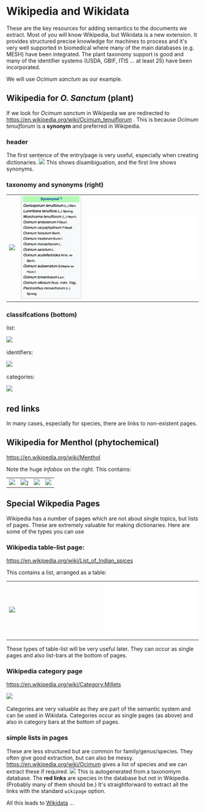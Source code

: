 # Wikipedia and Wikidata

These are the key resources for adding semantics to the documents we extract. Most of you will know Wikipedia, but Wikidata is a new
extension. It provides structured precise knowledge for machines to process and it's very well supported in biomedical where many of the main 
databases (e.g. MESH) have been integrated. The plant taxonomy support is good and many of the identifier systems (USDA, GBIF, ITIS ... at least 25) have been 
incorporated.

We will use *Ocimum sanctum* as our example.

## Wikipedia for *O. Sanctum* (plant)

If we look for *Ocimum sanctum* in Wikipedia we are redirected to
https://en.wikipedia.org/wiki/Ocimum_tenuiflorum .
This is because *Ocimum tenuiflorum* is a **synonym** and preferred in Wikipedia. 


### header
The first sentence of the entry/page is very useful, especially when creating dictionaries.
![](https://github.com/petermr/tigr2ess/blob/master/wikimedia/Assest/wp_header.png)
This shows disambiguation, and the first line shows synonyms.
### taxonomy and synonyms (right)

<table>
<tr><td><img src="https://github.com/petermr/tigr2ess/blob/master/wikimedia/Assest/wp_header.png" "https://github.com/petermr/tigr2ess/blob/master/wikimedia/Assest/wp_taxonomy.png" height="50%"/></td><td><img src="./wp_synonyms.png" style="height:50%;"/></td><td><img src="../misc/blank.png" style="height:50%;"/></td></tr>
</table>


### classifcations (bottom)

list:

![](https://github.com/petermr/tigr2ess/blob/master/wikimedia/Assest/wp_listofspices.png)

identifiers:

![](https://github.com/petermr/tigr2ess/blob/master/wikimedia/Assest/wp_identifiers.png)

categories:

![](https://github.com/petermr/tigr2ess/blob/master/wikimedia/Assest/wp_categories.png)

## red links
In many cases, especially for species, there are links to non-existent pages. 
## Wikipedia for Menthol (phytochemical)

https://en.wikipedia.org/wiki/Menthol

Note the huge *infobox* on the right. This contains:
<table>
<tr>
  <td><img src="https://github.com/petermr/tigr2ess/blob/master/wikimedia/Assest/wp_formula.png"/></td>
  <td><img src="https://github.com/petermr/tigr2ess/blob/master/wikimedia/Assest/wp_names.png"/>)</td>
  <td><img src="https://github.com/petermr/tigr2ess/blob/master/wikimedia/Assest/wp_chemids.png"/></td>
  <td><img src="https://github.com/petermr/tigr2ess/blob/master/wikimedia/Assest/wp_properties.png"/></td>
  </tr>
</table>

## Special Wikpedia Pages

Wikipedia has a number of pages which are not about single topics, but lists of pages. These are extremely valuable for making dictionaries. Here are some of the types you can use

### Wikipedia table-list page:

https://en.wikipedia.org/wiki/List_of_Indian_spices

This contains a list, arranged as a table:

<table><tr><td width="50%"><img src="https://github.com/petermr/tigr2ess/blob/master/wikimedia/Assest/wp_listofspicestable.png"/></td><td width="50%"><img src="../misc/blank.png"/></td></tr></table>

These types of table-list will be very useful later. They can occur as single pages and also list-bars at the bottom of pages.

### Wikipedia category page

https://en.wikipedia.org/wiki/Category:Millets

![](https://github.com/petermr/tigr2ess/blob/master/wikimedia/Assest/wp_categorymillet.png)

Categories are very valuable as they are part of the semantic system and can be used in Wikidata. Categories occur as single pages (as above) and also in category bars at the bottom of pages.

### simple lists in pages
These are less structured but are common for family/genus/species. They often give good extraction, but can also be messy. https://en.wikipedia.org/wiki/Ocimum gives a list of species and we can extract these if required.
![](https://github.com/petermr/tigr2ess/blob/master/wikimedia/Assest/ocimumgenus.png)
This is autogenerated from a taxonomym database. The **red links** are species in the database but not in Wikipedia. (Probably many of them should be.) It's straightforward to extract all the links with the standard `wikipage` option.

All this leads to [Wikidata](wikidata.md) ...



